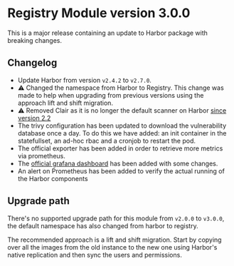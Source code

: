 # Registry Module version 3.0.0

This is a major release containing an update to Harbor package with breaking changes.

## Changelog

- Update Harbor from version `v2.4.2` to `v2.7.0`.
- :warning: Changed the namespace from Harbor to Registry. This change was made to help when upgrading from previous versions using the approach lift and shift migration.
- :warning: Removed Clair as it is no longer the default scanner on Harbor [since version 2.2](https://goharbor.io/docs/2.7.0/install-config/harbor-compatibility-list/)
- The trivy configuration has been updated to download the vulnerability database once a day. To do this we have added: an init container in the statefullset, an ad-hoc rbac and a cronjob to restart the pod.
- The official exporter has been added in order to retrieve more metrics via prometheus.
- The [official grafana dashboard](https://github.com/goharbor/harbor/blob/main/contrib/grafana-dashborad/metrics-example.json) has been added with some changes.
- An alert on Prometheus has been added to verify the actual running of the Harbor components

## Upgrade path

There's no supported upgrade path for this module from `v2.0.0` to `v3.0.0`, the default namespace has also changed from harbor to registry.

The recommended approach is a lift and shift migration. Start by copying over all the images from the old instance to the new one using Harbor's native replication and then sync the users and permissions.
